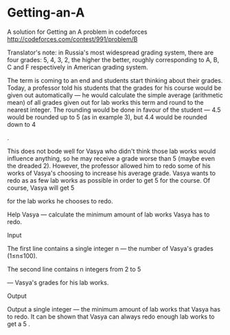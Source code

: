 # Getting-an-A
A solution for Getting an A problem in codeforces  http://codeforces.com/contest/991/problem/B

Translator's note: in Russia's most widespread grading system, there are four grades: 5, 4, 3, 2, the higher the better, roughly corresponding to A, B, C and F respectively in American grading system.

The term is coming to an end and students start thinking about their grades. Today, a professor told his students that the grades for his course would be given out automatically  — he would calculate the simple average (arithmetic mean) of all grades given out for lab works this term and round to the nearest integer. The rounding would be done in favour of the student — 4.5
would be rounded up to 5 (as in example 3), but 4.4 would be rounded down to 4

.

This does not bode well for Vasya who didn't think those lab works would influence anything, so he may receive a grade worse than 5
(maybe even the dreaded 2). However, the professor allowed him to redo some of his works of Vasya's choosing to increase his average grade. Vasya wants to redo as as few lab works as possible in order to get 5 for the course. Of course, Vasya will get 5

for the lab works he chooses to redo.

Help Vasya — calculate the minimum amount of lab works Vasya has to redo.

Input

The first line contains a single integer n
 — the number of Vasya's grades (1≤n≤100).

The second line contains n
integers from 2 to 5

 — Vasya's grades for his lab works.

Output

Output a single integer — the minimum amount of lab works that Vasya has to redo. It can be shown that Vasya can always redo enough lab works to get a 5
.
